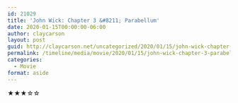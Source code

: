 ```yaml
---
id: 21029
title: 'John Wick: Chapter 3 &#8211; Parabellum'
date: 2020-01-15T00:00:00-06:00
author: claycarson
layout: post
guid: http://claycarson.net/uncategorized/2020/01/15/john-wick-chapter-3-parabellum/
permalink: /timeline/media/movie/2020/01/15/john-wick-chapter-3-parabellum/
categories:
  - Movie
format: aside
---
```

<div class="media-details"></div>

<div class="media-creator"></div>

<div class="media-rating">★★★☆☆</div>